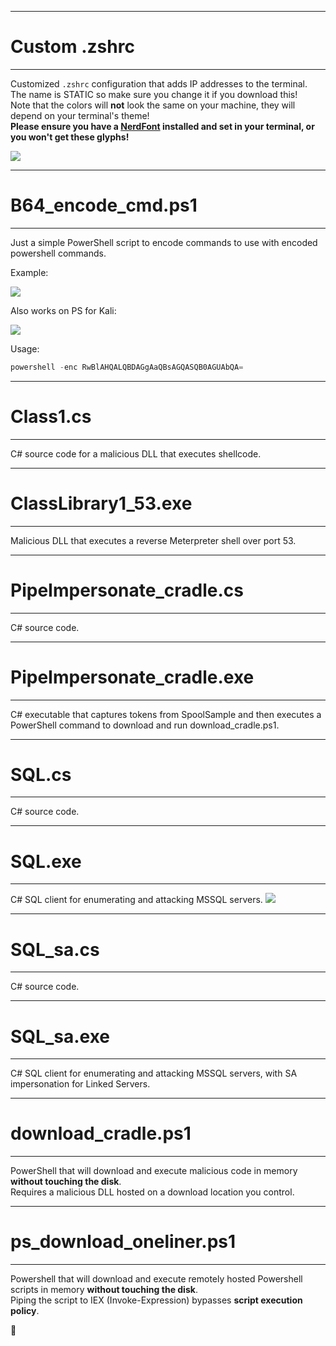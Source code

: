 -----
# Custom .zshrc
-----
Customized `.zshrc` configuration that adds IP addresses to the terminal.  
The name is STATIC so make sure you change it if you download this!  
Note that the colors will **not** look the same on your machine, they will depend on your terminal's theme!  
__Please ensure you have a [NerdFont](https://www.nerdfonts.com/) installed and set in your terminal, or you won't get these glyphs!__

![](https://i.imgur.com/el16Csd.png)

-----
# B64_encode_cmd.ps1
-----
Just a simple PowerShell script to encode commands to use with encoded powershell commands.

Example:

![](https://i.imgur.com/ewLWGNe.png)

Also works on PS for Kali:

![](https://i.imgur.com/BMibZv1.png)

Usage:
```powershell
powershell -enc RwBlAHQALQBDAGgAaQBsAGQASQB0AGUAbQA=
```

-----
# Class1.cs
-----
C# source code for a malicious DLL that executes shellcode.

-----
# ClassLibrary1_53.exe
-----
Malicious DLL that executes a reverse Meterpreter shell over port 53.

-----
# PipeImpersonate_cradle.cs
-----
C# source code.

-----
# PipeImpersonate_cradle.exe
-----
C# executable that captures tokens from SpoolSample and then executes a PowerShell command to download and run download_cradle.ps1.

-----
# SQL.cs
-----
C# source code.

-----
# SQL.exe
-----
C# SQL client for enumerating and attacking MSSQL servers.
![](https://i.imgur.com/iRdLiY5.png)

-----
# SQL_sa.cs
-----
C# source code.

-----
# SQL_sa.exe
-----
C# SQL client for enumerating and attacking MSSQL servers, with SA impersonation for Linked Servers.

-----
# download_cradle.ps1
-----
PowerShell that will download and execute malicious code in memory **without touching the disk**. <br />
Requires a malicious DLL hosted on a download location you control.

-----
# ps_download_oneliner.ps1
-----
Powershell that will download and execute remotely hosted Powershell scripts in memory **without touching the disk**. <br />
Piping the script to IEX (Invoke-Expression) bypasses **script execution policy**.
  
  
  
  
  
👀
